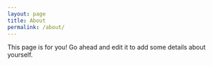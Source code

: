 ```yaml
---
layout: page
title: About
permalink: /about/
---
```


This page is for you!  Go ahead and edit it to add some details about yourself.
